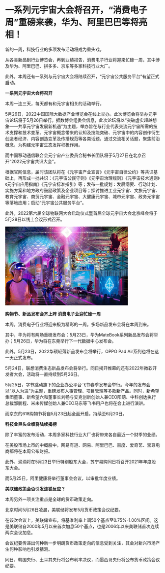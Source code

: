 # 一系列元宇宙大会将召开，“消费电子周”重磅来袭，华为、阿里巴巴等将亮相！

新的一周，科技行业的多项发布活动将成为重头戏。

从各类新品到行业博览会，再到业绩报告，消费电子行业将迎来忙碌一周，其中涉及华为、阿里巴巴、拼多多、京东等多家科技行业大厂。

此外，本周还有一系列与元宇宙大会将陆续召开，“元宇宙公共服务平台”有望正式启动。

**一系列元宇宙大会将召开**

本周一连三天，每天都有和元宇宙相关的活动举行。

5月26日，2022中国国际大数据产业博览会在线上举办。此次博览会将举办元宇宙论坛将于5月26日举行。据数博会组委会信息，此次论坛将以“突破虚实超越想象——共享元宇宙发展新机遇”为主题，举办旨在与行业代表交流元宇宙所需的技术支撑和技术变革、元宇宙概念带来的认知及技能突破、元宇宙中的内容创作衍生创造者经济、内容创造变革及传播规范等各类话题，通过交流相关话题，聚焦前沿概念，为构建元宇宙生态发挥积极作用。

而中国移动通信联合会元宇宙产业委员会秘书长团队将于5月27日在北京召开“2022元宇宙共识大会”。

根据官网信息，届时该团队将在《元宇宙产业宣言》《元宇宙自律公约》等共识基础上，再形成一批共识：《元宇宙公民守则》《元宇宙治理规则》《元宇宙技术通则》《元宇宙应用指南》《元宇宙标准指引》等；发布一批规划：发展纲要、行动计划、实施方案和地方政府鼓励政策及企业项目等；探讨推进工业元宇宙、文旅元宇宙、教育元宇宙、商贸元宇宙、金融元宇宙、大健康元宇宙、城市元宇宙、政务元宇宙等落地应用；启动“元宇宙公共服务平台”。

此外，2022第六届全球物联网大会启动仪式暨首届全球元宇宙大会北京峰会将于5月28日以线上会议形式召开。

![配图一](a97a6aa86e6039ddad1e63f844175327.jpg)

**购物节、新品发布会齐上阵 消费电子业迎忙碌一周**

本周，消费电子行业将迎来极为精彩的一周。多场新品发布会将在本周到来。

其中，华为将有两场重磅发布会：5月23日，华为MateBook系列新品发布会将举办；5月26日，华为将在东莞举行下一代数据中心发布会。

此外，5月23日，2022华硕轻薄新品发布会将举行，OPPO Pad Air系列也将在这一天正式发布。

5月24日，联想消费生态新品发布会将举行。同日揭开帷幕的还有2022年微软开发者大会，活动将一直持续到5月26日。

5月25日，字节跳动旗下的企业办公平台飞书春季发布会举行。今年的发布会以“以人为进”为主题，重磅发布人事管理、项目管理等多款新产品。同时，新希望集团董事、新希望六和董事长刘畅与安克创新创始人兼CEO阳萌、中科创达执行总裁邹鹏程、米未传媒创始人兼CEO马东等飞书用户也将在会上进行演讲。

而京东的618购物节将自5月23日起全面开启，持续至6月20日。

**科技业巨头业绩将陆续揭榜**

除了丰富的发布活动，本周多家科技行业大厂也将带来各自最近一个财季的业绩。

在美股市场上市的中概股中，网易有道、网易、阿里巴巴、百度、爱奇艺、宝尊电商都将在本周公布财报。

此外，滴滴将在5月23日举行特别股东大会，苏宁易购同日将召开2021年年度股东大会。

而5月25日，阿里健康将举行董事会会议，以审批年度业绩。

**美联储政策会否引发连锁反应？**

本周另外一项关注重点是全球的货币政策走向。

北京时间5月26日凌晨，美联储将发布5月货币政策会议纪要。

在该次会议上，美联储宣布，将基准利率上调50个基点至0.75%-1.00%区间。这是美联储自2000年5月以来首次加息50个基点，也是2006年以来美联储首次连续两次会议加息。

会议纪要传递出何种新一步明朗货币政策走向的信息受到关注，其会对新兴市场产生何种影响也引发猜测。

同日，韩国央行、土耳其央行将公布利率决议，而墨西哥央行将公布货币政策会议纪要。

